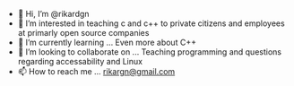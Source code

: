 - 👋 Hi, I’m @rikardgn
- 👀 I’m interested in teaching c and c++ to private citizens and employees at primarly open source companies
- 🌱 I’m currently learning ...
Even more about C++
- 💞️ I’m looking to collaborate on ...
Teaching programming and questions regarding accessability and Linux
- 📫 How to reach me ...
rikargn@gmail.com
<!---
rikardgn/rikardgn is a ✨ special ✨ repository because its `README.md` (this file) appears on your GitHub profile.
You can click the Preview link to take a look at your changes.
--->
